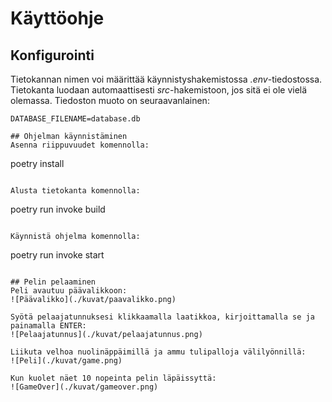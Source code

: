 # Käyttöohje

## Konfigurointi
Tietokannan nimen voi määrittää käynnistyshakemistossa *.env*-tiedostossa.
Tietokanta luodaan automaattisesti *src*-hakemistoon, jos sitä ei ole vielä olemassa.
Tiedoston muoto on seuraavanlainen:
```
DATABASE_FILENAME=database.db

## Ohjelman käynnistäminen
Asenna riippuvuudet komennolla:
```
poetry install
```

Alusta tietokanta komennolla:
```
poetry run invoke build
```

Käynnistä ohjelma komennolla:
```
poetry run invoke start
```

## Pelin pelaaminen
Peli avautuu päävalikkoon:
![Päävalikko](./kuvat/paavalikko.png)

Syötä pelaajatunnuksesi klikkaamalla laatikkoa, kirjoittamalla se ja painamalla ENTER:
![Pelaajatunnus](./kuvat/pelaajatunnus.png)

Liikuta velhoa nuolinäppäimillä ja ammu tulipalloja välilyönnillä:
![Peli](./kuvat/game.png)

Kun kuolet näet 10 nopeinta pelin läpäissyttä:
![GameOver](./kuvat/gameover.png)

